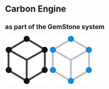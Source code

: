 # Carbon Engine
## as part of the GemStone system

![Light Mode Image](repo/logos/light/Logo.svg#gh-light-mode-only)
![Dark Mode Image](repo/logos/dark/Logo.svg#gh-dark-mode-only)